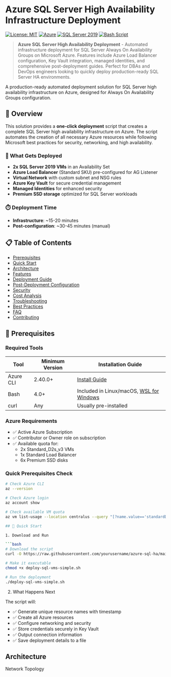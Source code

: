 <!--
keywords: azure sql server, high availability, always on availability groups, azure deployment, sql server clustering, azure load balancer, infrastructure as code, bash automation, azure key vault, managed identities, disaster recovery, sql server 2019, azure networking, devops automation
-->

# Azure SQL Server High Availability Infrastructure Deployment

[![License: MIT](https://img.shields.io/badge/License-MIT-yellow.svg)](https://opensource.org/licenses/MIT)
[![Azure](https://img.shields.io/badge/Azure-Ready-blue?logo=microsoft-azure)](https://azure.microsoft.com)
[![SQL Server 2019](https://img.shields.io/badge/SQL%20Server-2019-red?logo=microsoft-sql-server)](https://www.microsoft.com/sql-server/sql-server-2019)
[![Bash Script](https://img.shields.io/badge/Bash-Script-green?logo=gnu-bash)](https://www.gnu.org/software/bash/)

> **Azure SQL Server High Availability Deployment** - Automated infrastructure deployment for SQL Server Always On Availability Groups on Microsoft Azure. Features include Azure Load Balancer configuration, Key Vault integration, managed identities, and comprehensive post-deployment guides. Perfect for DBAs and DevOps engineers looking to quickly deploy production-ready SQL Server HA environments.

A production-ready automated deployment solution for SQL Server high availability infrastructure on Azure, designed for Always On Availability Groups configuration.

## 🎯 Overview

This solution provides a **one-click deployment** script that creates a complete SQL Server high availability infrastructure on Azure. The script automates the creation of all necessary Azure resources while following Microsoft best practices for security, networking, and high availability.

### 🚀 What Gets Deployed

- **2x SQL Server 2019 VMs** in an Availability Set
- **Azure Load Balancer** (Standard SKU) pre-configured for AG Listener
- **Virtual Network** with custom subnet and NSG rules
- **Azure Key Vault** for secure credential management
- **Managed Identities** for enhanced security
- **Premium SSD storage** optimized for SQL Server workloads

### ⏱️ Deployment Time

- **Infrastructure**: ~15-20 minutes
- **Post-configuration**: ~30-45 minutes (manual)

## 📋 Table of Contents

- [Prerequisites](#-prerequisites)
- [Quick Start](#-quick-start)
- [Architecture](#-architecture)
- [Features](#-features)
- [Deployment Guide](#-deployment-guide)
- [Post-Deployment Configuration](#-post-deployment-configuration)
- [Security](#-security)
- [Cost Analysis](#-cost-analysis)
- [Troubleshooting](#-troubleshooting)
- [Best Practices](#-best-practices)
- [FAQ](#-faq)
- [Contributing](#-contributing)

## 📌 Prerequisites

### Required Tools
| Tool | Minimum Version | Installation Guide |
|------|----------------|-------------------|
| Azure CLI | 2.40.0+ | [Install Guide](https://docs.microsoft.com/cli/azure/install-azure-cli) |
| Bash | 4.0+ | Included in Linux/macOS, [WSL for Windows](https://docs.microsoft.com/windows/wsl/install) |
| curl | Any | Usually pre-installed |

### Azure Requirements
- ✅ Active Azure Subscription
- ✅ Contributor or Owner role on subscription
- ✅ Available quota for:
  - 2x Standard_D2s_v3 VMs
  - 1x Standard Load Balancer
  - 6x Premium SSD disks

### Quick Prerequisites Check
```bash
# Check Azure CLI
az --version

# Check Azure login
az account show

# Check available VM quota
az vm list-usage --location centralus --query "[?name.value=='standardDSv3Family'].{Name:name.value, Current:currentValue, Limit:limit}" -o table

## 🚀 Quick Start

1. Download and Run

```bash
# Download the script
curl -O https://raw.githubusercontent.com/yourusername/azure-sql-ha/main/deploy-sql-vms-simple.sh

# Make it executable
chmod +x deploy-sql-vms-simple.sh

# Run the deployment
./deploy-sql-vms-simple.sh
```

2. What Happens Next

The script will:

- ✅ Generate unique resource names with timestamp
- ✅ Create all Azure resources
- ✅ Configure networking and security
- ✅ Store credentials securely in Key Vault
- ✅ Output connection information
- ✅ Save deployment details to a file

## Architecture

Network Topology
